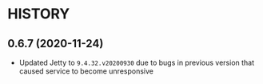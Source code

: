 HISTORY
========

0.6.7 (2020-11-24)
-------------------

* Updated Jetty to `9.4.32.v20200930` due to bugs in previous version that
  caused service to become unresponsive
